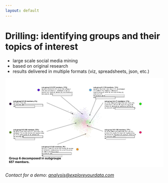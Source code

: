 ```yaml
---
layout: default
---
```


# Drilling: identifying groups and their topics of interest

- large scale social media mining
- based on original research
- results delivered in multiple formats (viz, spreadsheets, json, etc.)

![exemple](./images/viz.jpg)

*Contact for a demo: analysis@exploreyourdata.com*

